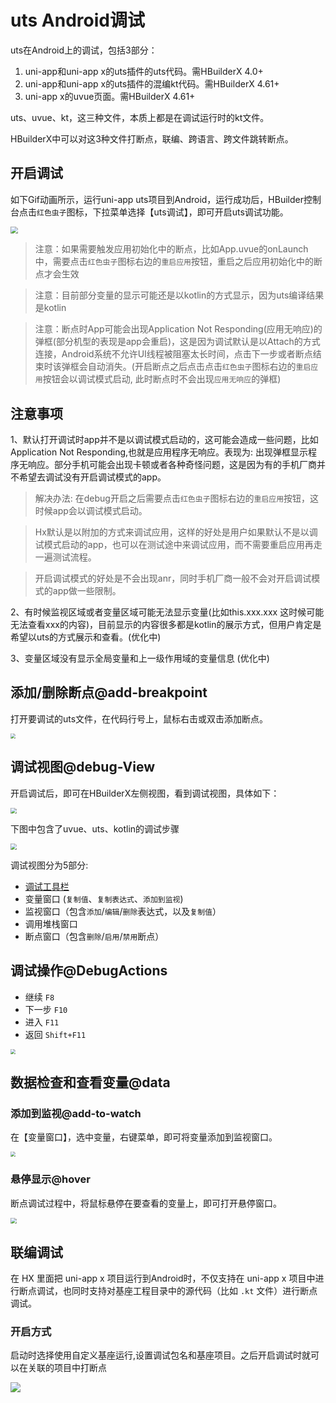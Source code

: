# uts Android调试

uts在Android上的调试，包括3部分：
1. uni-app和uni-app x的uts插件的uts代码。需HBuilderX 4.0+ 
1. uni-app和uni-app x的uts插件的混编kt代码。需HBuilderX 4.61+ 
3. uni-app x的uvue页面。需HBuilderX 4.61+

uts、uvue、kt，这三种文件，本质上都是在调试运行时的kt文件。

HBuilderX中可以对这3种文件打断点，联编、跨语言、跨文件跳转断点。

## 开启调试

如下Gif动画所示，运行uni-app uts项目到Android，运行成功后，HBuilder控制台点击`红色虫子`图标，下拉菜单选择【uts调试】，即可开启uts调试功能。

<img src="https://qiniu-web-assets.dcloud.net.cn/unidoc/zh/uts-android.gif" style="zoom: 72%;" />

> 注意：如果需要触发应用初始化中的断点，比如App.uvue的onLaunch中，需要点击`红色虫子`图标右边的`重启应用`按钮，重启之后应用初始化中的断点才会生效

> 注意：目前部分变量的显示可能还是以kotlin的方式显示，因为uts编译结果是kotlin

> 注意：断点时App可能会出现Application Not Responding(应用无响应)的弹框(部分机型的表现是app会重启)，这是因为调试默认是以Attach的方式连接，Android系统不允许UI线程被阻塞太长时间，点击下一步或者断点结束时该弹框会自动消失。(开启断点之后点击点击`红色虫子`图标右边的`重启应用`按钮会以调试模式启动, 此时断点时不会出现`应用无响应`的弹框)

## 注意事项

1、默认打开调试时app并不是以调试模式启动的，这可能会造成一些问题，比如Application Not Responding,也就是应用程序无响应。表现为: 出现弹框显示程序无响应。部分手机可能会出现卡顿或者各种奇怪问题，这是因为有的手机厂商并不希望去调试没有开启调试模式的app。

> 解决办法:  在debug开启之后需要点击`红色虫子`图标右边的`重启应用`按钮，这时候app会以调试模式启动。

> Hx默认是以附加的方式来调试应用，这样的好处是用户如果默认不是以调试模式启动的app，也可以在测试途中来调试应用，而不需要重启应用再走一遍测试流程。

> 开启调试模式的好处是不会出现anr，同时手机厂商一般不会对开启调试模式的app做一些限制。

2、有时候监视区域或者变量区域可能无法显示变量(比如this.xxx.xxx 这时候可能无法查看xxx的内容)，目前显示的内容很多都是kotlin的展示方式，但用户肯定是希望以uts的方式展示和查看。(优化中)

3、变量区域没有显示全局变量和上一级作用域的变量信息 (优化中)


## 添加/删除断点@add-breakpoint

打开要调试的uts文件，在代码行号上，鼠标右击或双击添加断点。

<img src="https://qiniu-web-assets.dcloud.net.cn/unidoc/zh/uts-add-breakpoint.png" style="zoom: 50%;" />

## 调试视图@debug-View

开启调试后，即可在HBuilderX左侧视图，看到调试视图，具体如下：

<img src="https://qiniu-web-assets.dcloud.net.cn/unidoc/zh/uts-debug-view.jpg" style="zoom: 60%;" />

下图中包含了uvue、uts、kotlin的调试步骤

<img src="https://web-ext-storage.dcloud.net.cn/hx/debug/android-debug.gif" style="zoom: 60%;" />

调试视图分为5部分:

- [调试工具栏](#debugactions)
- 变量窗口 (`复制值`、`复制表达式`、`添加到监视`)
- 监视窗口（包含`添加`/`编辑`/`删除`表达式，以及`复制值`）
- 调用堆栈窗口
- 断点窗口（包含`删除`/`启用`/`禁用`断点）

## 调试操作@DebugActions

- 继续 `F8`
- 下一步 `F10`
- 进入 `F11`
- 返回 `Shift+F11`

<img src="https://qiniu-web-assets.dcloud.net.cn/unidoc/zh/uts-debug-action.jpg" style="zoom: 50%;" />

## 数据检查和查看变量@data

### 添加到监视@add-to-watch

在【变量窗口】，选中变量，右键菜单，即可将变量添加到监视窗口。

<img src="https://qiniu-web-assets.dcloud.net.cn/unidoc/zh/uts-add_to_monitor.png" style="zoom: 50%;" />

### 悬停显示@hover

断点调试过程中，将鼠标悬停在要查看的变量上，即可打开悬停窗口。

<img src="https://qiniu-web-assets.dcloud.net.cn/unidoc/zh/uts-hovering_window.jpg" style="zoom: 60%;" />


## 联编调试

在 HX 里面把 uni-app x 项目运行到Android时，不仅支持在 uni-app x 项目中进行断点调试，也同时支持对基座工程目录中的源代码（比如 `.kt` 文件）进行断点调试。

### 开启方式

启动时选择使用自定义基座运行,设置调试包名和基座项目。之后开启调试时就可以在关联的项目中打断点

<img src="https://web-ext-storage.dcloud.net.cn/hx/debug/compilation.png"/>